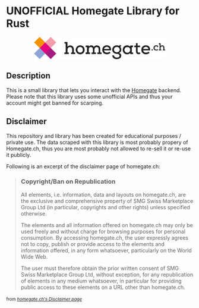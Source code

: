 # UNOFFICIAL Homegate Library for Rust

<p align="center">
  <img 
    src="./docs/logo.png" 
    alt="homegate.ch logo"
    height="60"
  />
</p>

## Description

This is a small library that lets you interact with the
[Homegate](https://homegate.ch) backend.  
Please note that this library uses some unofficial APIs
and thus your account might get banned for scarping.  


## Disclaimer

This repository and library has been created for educational
purposes / private use. The data scraped with this library
is most probably propery of Homegate.ch, thus you are
most probably not allowed to re-sell it or re-use it publicly.  

Following is an excerpt of the disclaimer page of homegate.ch:

> ### Copyright/Ban on Republication
> 
> All elements, i.e. information, data and layouts on homegate.ch, are the exclusive and comprehensive property of SMG Swiss Marketplace Group Ltd (in particular, copyrights and other rights) unless specified otherwise.
> 
> The elements and all information offered on homegate.ch may only be used freely and without charge for browsing purposes for personal consumption. By accessing homegate.ch, the user expressly agrees not to copy, publish or provide access to the elements and information offered, in any form whatsoever, particularly on the World Wide Web.
> 
> The user must therefore obtain the prior written consent of SMG Swiss Marketplace Group Ltd, without exception, for any republication of elements in any medium whatsoever, in particular for providing public access to these elements on a URL other than homegate.ch.

<small>from <i><a href="https://www.homegate.ch/c/en/about-us/legal-issues/disclaimer">homegate.ch's Disclaimer page</a></i></small>
